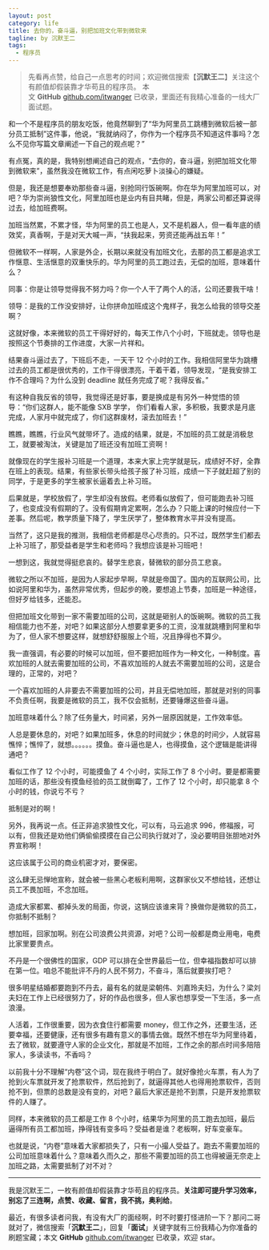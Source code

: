 ```yaml
---
layout: post
category: life
title: 去你的，奋斗逼，别把加班文化带到微软来
tagline: by 沉默王二
tags: 
  - 程序员
---
```


>先看再点赞，给自己一点思考的时间；欢迎微信搜索【**沉默王二**】关注这个有颜值却假装靠才华苟且的程序员。
>本文 **GitHub** [github.com/itwanger](https://github.com/qinggee/itwanger.github.io) 已收录，里面还有我精心准备的一线大厂面试题。



<!--more-->


和一个不是程序员的朋友吃饭，他竟然聊到了“华为阿里员工跳槽到微软后被一部分员工抵制”这件事，他说，“我就纳闷了，你作为一个程序员不知道这件事吗？怎么不见你写篇文章阐述一下自己的观点呢？”

有点冤，真的是，我特别想阐述自己的观点，“去你的，奋斗逼，别把加班文化带到微软来”，虽然我没在微软工作，有点闲吃萝卜淡操心的嫌疑。

但是，我还是想要奉劝那些奋斗逼，别抢同行饭碗啊。你在华为阿里加班可以，对吧？华为崇尚狼性文化，阿里加班也是业内有目共睹，但是，两家公司都还算说得过去，给加班费啊。

加班当然累，不累才怪，华为阿里的员工也是人，又不是机器人，但一看年底的绩效奖，真香啊，于是对天大喊一声，“扶我起来，劳资还能再战五年！”

但微软不一样啊，人家是外企，长期以来就没有加班文化，去那的员工都是追求工作惬意、生活惬意的双重快乐的。华为阿里的员工跑过去，无偿的加班，意味着什么？

同事：你是让领导觉得我不努力吗？你一个人干了两个人的活，公司还要我干啥！

领导：是我的工作没安排好，让你拼命加班成这个鬼样子，我怎么给我的领导交差啊？

这就好像，本来微软的员工干得好好的，每天工作八个小时，下班就走。领导也是按照这个节奏排的工作进度，大家一片祥和。

结果奋斗逼过去了，下班后不走，一天干 12 个小时的工作。我相信阿里华为跳槽过去的员工都是很优秀的，工作干得很漂亮，干着干着，领导发现，“是我安排工作不合理吗？为什么没到 deadline 就任务完成了呢？我得反省。”

有这种自我反省的领导，我觉得还是好事，要是换成是有另外一种觉悟的领导：“你们这群人，能不能像 SXB 学学， 你们看看人家，多积极，我要求是月底完成，人家月中就完成了，你们这群废材，滚去加班去！”

瞧瞧，瞧瞧，行业风气就带坏了。造成的结果，就是，不加班的员工就是消极怠工，就要被淘汰，关键是加了班还没有加班工资啊！

就像现在的学生报补习班是一个道理，本来大家上完学就是玩，成绩好不好，全靠在班上的表现。结果，有些家长带头给孩子报了补习班，成绩一下子就赶超了别的同学，于是更多的学生被家长逼着去上补习班。

后果就是，学校放假了，学生却没有放假。老师看似放假了，但可能跑去补习班了，也变成没有假期的了。没有假期肯定累啊，怎么办？只能上课的时候应付一下差事。然后呢，教学质量下降了，学生厌学了，整体教育水平并没有提高。

当然了，这只是我的推测，我相信老师都是尽心尽责的。只不过，既然学生们都去上补习班了，那受益者是学生和老师吗？我想应该是补习班吧！

一想到这，我就觉得挺悲哀的。替学生悲哀，替微软的部分员工悲哀。

微软之所以不加班，是因为人家起步早啊，早就是帝国了。国内的互联网公司，比如说阿里和华为，虽然非常优秀，但起步的晚，要想追上节奏，加班是一种途径，但好歹给钱多，还能忍。

但把加班文化带到一家不需要加班的公司，这就是砸别人的饭碗啊。微软的员工我相信能力也不差，对吧？如果这部分人想要拿更多的工资，没准就跳槽到阿里和华为了，但人家不想要这样，就想舒舒服服上个班，况且挣得也不算少。

我一直强调，有必要的时候可以加班，但不要把加班作为一种文化，一种制度。喜欢加班的人就去需要加班的公司，不喜欢加班的人就去不需要加班的公司，这是合理的，正常的，对吧？

一个喜欢加班的人非要去不需要加班的公司，并且无偿地加班，那就是对别的同事不负责任啊，我要是微软的员工，我不仅会抵制，还要锤爆这些奋斗逼。

加班意味着什么？除了任务量大，时间紧，另外一层原因就是，工作效率低。

人总是要休息的，对吧？如果加班多，休息的时间就少；休息的时间少，人就容易憔悴；憔悴了，就想。。。。。。摸鱼。奋斗逼也是人，也得摸鱼，这个逻辑是能讲得通吧？

看似工作了 12 个小时，可能摸鱼了 4 个小时，实际工作了 8 个小时。要是都需要加班的话，那些没有摸鱼经验的员工就倒霉了，工作了 12 个小时，却只能拿 8 个小时的钱，你说亏不亏？

抵制是对的啊！

另外，我再说一点。任正非追求狼性文化，可以有，马云追求 996，修福报，可以有，但我还是劝他们俩偷偷摸摸在自己公司执行就对了，没必要明目张胆地对外界宣称啊！

这应该属于公司的商业机密才对，要保密。

这么肆无忌惮地宣称，就会被一些黑心老板利用啊，这群家伙又不想给钱，还想让员工不畏加班，不念加班。

造成大家都累、都掉头发的局面，你说，这锅应该谁来背？换做你是微软的员工，你抵制不抵制？

想加班，回家加啊。别在公司浪费公共资源，对吧？公司一般都是商业用电，电费比家里要贵点。

不丹是一个很佛性的国家，GDP 可以排在全世界最后一位，但幸福指数却可以排在第一位。咱总不能批评不丹的人民不努力，不奋斗，落后就要挨打吧？

很多明星结婚都要跑到不丹去，最有名的就是梁朝伟、刘嘉玲夫妇，为什么？梁刘夫妇在工作上已经很努力了，好的作品也很多，但人家也想享受一下生活，多一点浪漫。

人活着，工作很重要，因为衣食住行都需要 money，但工作之外，还要生活，还要幸福，还要健康，还有很多有趣有意义的事情去做。既然不想在华为阿里待着，去了微软，就要遵守人家的企业文化，那就是不加班，工作之余的那点时间多陪陪家人，多读读书，不香吗？

以前我十分不理解“内卷”这个词，现在我终于明白了。就好像抢火车票，有人为了抢到火车票就开发了抢票软件，然后抢到了，就逼得其他人也得用抢票软件，否则抢不到，但票的总数是没有变的，对吧？最后大家还是抢不到票，只是开发抢票软件的人赚了。

同样，本来微软的员工都是工作 8 个小时，结果华为阿里的员工跑去加班，最后逼得所有员工都加班，挣得钱有变多吗？受益者是谁？老板啊，好车变豪车。

也就是说，“内卷”意味着大家都损失了，只有一小撮人受益了。跑去不需要加班的公司加班意味着什么？意味着久而久之，那些不需要加班的员工也得被逼无奈走上加班之路，太需要抵制了对不对？


-----

我是沉默王二，一枚有颜值却假装靠才华苟且的程序员。**关注即可提升学习效率，别忘了三连啊，点赞、收藏、留言，我不挑，奥利给**。

最近，有很多读者问我，有没有大厂的面经啊，时不时要打怪进阶一下？那问二哥就对了，微信搜索「**沉默王二**」，回复「**面试**」关键字就有三份我精心为你准备的刷题宝藏；本文 **GitHub** [github.com/itwanger](https://github.com/qinggee/itwanger.github.io) 已收录，欢迎 star。



